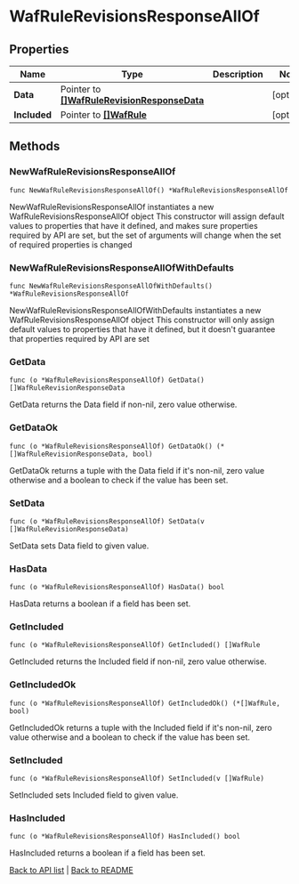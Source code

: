 # WafRuleRevisionsResponseAllOf

## Properties

Name | Type | Description | Notes
------------ | ------------- | ------------- | -------------
**Data** | Pointer to [**[]WafRuleRevisionResponseData**](WafRuleRevisionResponseData.md) |  | [optional] 
**Included** | Pointer to [**[]WafRule**](WafRule.md) |  | [optional] 

## Methods

### NewWafRuleRevisionsResponseAllOf

`func NewWafRuleRevisionsResponseAllOf() *WafRuleRevisionsResponseAllOf`

NewWafRuleRevisionsResponseAllOf instantiates a new WafRuleRevisionsResponseAllOf object
This constructor will assign default values to properties that have it defined,
and makes sure properties required by API are set, but the set of arguments
will change when the set of required properties is changed

### NewWafRuleRevisionsResponseAllOfWithDefaults

`func NewWafRuleRevisionsResponseAllOfWithDefaults() *WafRuleRevisionsResponseAllOf`

NewWafRuleRevisionsResponseAllOfWithDefaults instantiates a new WafRuleRevisionsResponseAllOf object
This constructor will only assign default values to properties that have it defined,
but it doesn't guarantee that properties required by API are set

### GetData

`func (o *WafRuleRevisionsResponseAllOf) GetData() []WafRuleRevisionResponseData`

GetData returns the Data field if non-nil, zero value otherwise.

### GetDataOk

`func (o *WafRuleRevisionsResponseAllOf) GetDataOk() (*[]WafRuleRevisionResponseData, bool)`

GetDataOk returns a tuple with the Data field if it's non-nil, zero value otherwise
and a boolean to check if the value has been set.

### SetData

`func (o *WafRuleRevisionsResponseAllOf) SetData(v []WafRuleRevisionResponseData)`

SetData sets Data field to given value.

### HasData

`func (o *WafRuleRevisionsResponseAllOf) HasData() bool`

HasData returns a boolean if a field has been set.

### GetIncluded

`func (o *WafRuleRevisionsResponseAllOf) GetIncluded() []WafRule`

GetIncluded returns the Included field if non-nil, zero value otherwise.

### GetIncludedOk

`func (o *WafRuleRevisionsResponseAllOf) GetIncludedOk() (*[]WafRule, bool)`

GetIncludedOk returns a tuple with the Included field if it's non-nil, zero value otherwise
and a boolean to check if the value has been set.

### SetIncluded

`func (o *WafRuleRevisionsResponseAllOf) SetIncluded(v []WafRule)`

SetIncluded sets Included field to given value.

### HasIncluded

`func (o *WafRuleRevisionsResponseAllOf) HasIncluded() bool`

HasIncluded returns a boolean if a field has been set.


[Back to API list](../README.md#documentation-for-api-endpoints) | [Back to README](../README.md)
